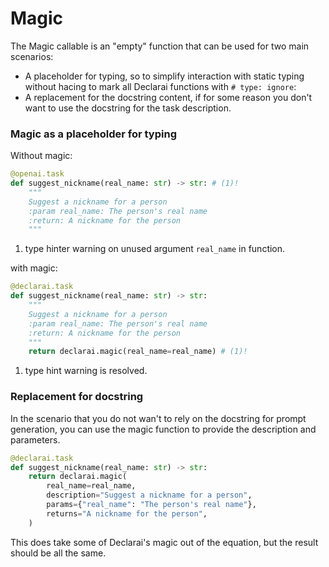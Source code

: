 # Magic

The Magic callable is an "empty" function that can be used for two main scenarios:

 - A placeholder for typing, so to simplify interaction with static typing without hacing to mark all Declarai functions with `# type: ignore`:
 - A replacement for the docstring content, if for some reason you don't want to use the docstring for the task description.


### Magic as a placeholder for typing

Without magic:
```python
@openai.task
def suggest_nickname(real_name: str) -> str: # (1)!
    """
    Suggest a nickname for a person
    :param real_name: The person's real name
    :return: A nickname for the person
    """
```

1. type hinter warning on unused argument `real_name` in function.

with magic:
```python
@declarai.task
def suggest_nickname(real_name: str) -> str:
    """
    Suggest a nickname for a person
    :param real_name: The person's real name
    :return: A nickname for the person
    """
    return declarai.magic(real_name=real_name) # (1)!
```

1. type hint warning is resolved.


### Replacement for docstring

In the scenario that you do not wan't to rely on the docstring for prompt generation, you can use the magic function to provide the description and parameters.

```python
@declarai.task
def suggest_nickname(real_name: str) -> str:
    return declarai.magic(
        real_name=real_name,
        description="Suggest a nickname for a person",
        params={"real_name": "The person's real name"},
        returns="A nickname for the person",
    )
```

This does take some of Declarai's magic out of the equation, but the result should be all the same.
